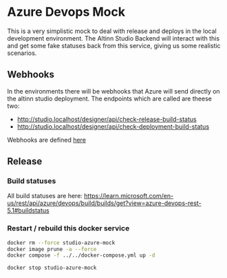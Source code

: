 # Azure Devops Mock

This is a very simplistic mock to deal with release and deploys in the local development
environment. The Altinn Studio Backend will interact with this and get some fake statuses
back from this service, giving us some realistic scenarios.

## Webhooks

In the environments there will be webhooks that Azure will send directly on the altinn studio
deployment. The endpoints which are called are theese two:

- http://studio.localhost/designer/api/check-release-build-status
- http://studio.localhost/designer/api/check-deployment-build-status

Webhooks are defined [here](../../backend/src/Designer/Controllers/PipelinesController.cs)

## Release

### Build statuses

All build statuses are here:
https://learn.microsoft.com/en-us/rest/api/azure/devops/build/builds/get?view=azure-devops-rest-5.1#buildstatus

### Restart / rebuild this docker service

```bash
docker rm --force studio-azure-mock
docker image prune -a --force
docker compose -f ../../docker-compose.yml up -d
```

```bash
docker stop studio-azure-mock
```
